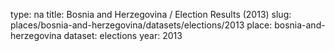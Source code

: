 type: na
title: Bosnia and Herzegovina / Election Results (2013)
slug: places/bosnia-and-herzegovina/datasets/elections/2013
place: bosnia-and-herzegovina
dataset: elections
year: 2013
